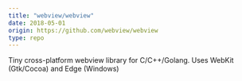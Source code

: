 ```yaml
---
title: "webview/webview"
date: 2018-05-01
origin: https://github.com/webview/webview
type: repo
---
```


Tiny cross-platform webview library for C/C++/Golang. Uses WebKit (Gtk/Cocoa) and Edge (Windows)